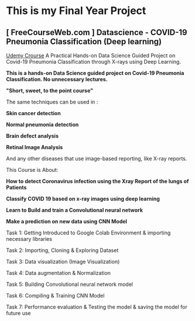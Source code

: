 # This is my Final Year Project

## [ FreeCourseWeb.com ] Datascience - COVID-19 Pneumonia Classification (Deep learning)
[Udemy Crourse](https://www.udemy.com/course/datasciencecovid-19-pneumonia-classificationdeep-learning/)
A Practical Hands-on Data Science Guided Project on Covid-19 Pneumonia Classification through X-rays using Deep Learning.

**This is a hands-on Data Science guided project on Covid-19 Pneumonia Classification. No unnecessary lectures.**

**"Short, sweet, to the point course"**

The same techniques can be used in :

**Skin cancer detection**

**Normal pneumonia detection**

**Brain defect analysis**

**Retinal Image Analysis**




And any other diseases that use image-based reporting, like X-ray reports.

This Course is About:


**How to detect Coronavirus infection using the Xray Report of the lungs of Patients**

**Classify COVID 19 based on x-ray images using deep learning**

**Learn to Build and train a Convolutional neural network**

**Make a prediction on new data using CNN Model**




Task 1: Getting Introduced to Google Colab Environment & importing necessary libraries

Task 2: Importing, Cloning & Exploring Dataset

Task 3: Data visualization (Image Visualization)

Task 4: Data augmentation & Normalization

Task 5: Building Convolutional neural network model

Task 6: Compiling & Training CNN Model

Task 7: Performance evaluation & Testing the model & saving the model for future use


